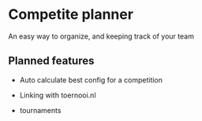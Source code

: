 # Competite planner

An easy way to organize, and keeping track of your team

## Planned features
- Auto calculate best config for a competition
- Linking with toernooi.nl

- tournaments  


